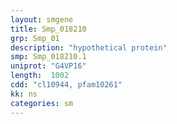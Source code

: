 ```yaml
---
layout: smgene
title: Smp_018210
grp: Smp_01
description: "hypothetical protein"
smp: Smp_018210.1
uniprot: "G4VP16"
length:  1002
cdd: "cl10944, pfam10261"
kk: ns
categories: sm
---
```

